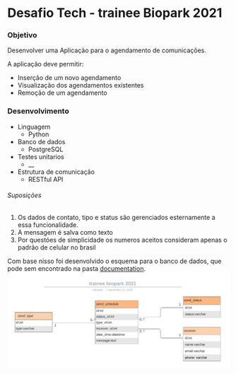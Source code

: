 # Desafio Tech - trainee Biopark 2021

### Objetivo
Desenvolver uma Aplicação para o agendamento de comunicações.

A aplicação deve permitir:
- Inserção de um novo agendamento
- Visualização dos agendamentos existentes
- Remoção de um agendamento


### Desenvolvimento
- Linguagem 
  - Python
- Banco de dados 
  - PostgreSQL
- Testes unitarios
  - \_\_
- Estrutura de comunicação
  - RESTful API

###### Suposições
1. Os dados de contato, tipo e status são gerenciados esternamente a essa funcionalidade.
2. A mensagem é salva como texto
3. Por questóes de simplicidade os numeros aceitos consideram apenas o padrão de celular no brasil

Com base nisso foi desenvolvido o esquema para o banco de dados, que pode sem encontrado na pasta 
[documentation](/documentation).
![database scheme](https://raw.githubusercontent.com/diasEduardo/tech_test_biopark/main/documentation/Database/db_scheme.png)

